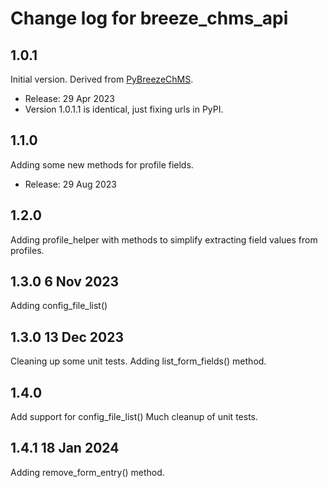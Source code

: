 # Change log for breeze_chms_api

## 1.0.1
Initial version. Derived from  [PyBreezeChMS](https://github.com/alexortizrosado/pyBreezeChMS).
* Release: 29 Apr 2023
* Version 1.0.1.1 is identical, just fixing urls in PyPI.

## 1.1.0
Adding some new methods for profile fields.
* Release: 29 Aug 2023

## 1.2.0
Adding profile_helper with methods to simplify extracting field values from profiles.

## 1.3.0 6 Nov 2023
Adding config_file_list()

## 1.3.0 13 Dec 2023
Cleaning up some unit tests.
Adding list_form_fields() method.

## 1.4.0
Add support for config_file_list()
Much cleanup of unit tests.

## 1.4.1 18 Jan 2024
Adding remove_form_entry() method.